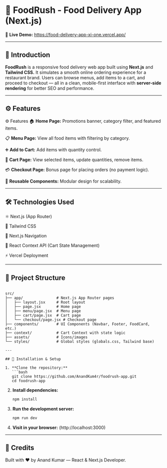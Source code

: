 # 🍔 FoodRush - Food Delivery App (Next.js)

🔗 **Live Demo:** https://food-delivery-app-xi-one.vercel.app/

---

## 📌 Introduction

**FoodRush** is a responsive food delivery web app built using **Next.js** and **Tailwind CSS.**
It simulates a smooth online ordering experience for a restaurant brand. Users can browse menus, add items to a cart, and proceed to checkout — all in a clean, mobile-first interface with **server-side rendering** for better SEO and performance.

---

## ⚙️ Features

⚙️ Features
🏠 **Home Page:** Promotions banner, category filter, and featured items.

📋 **Menu Page:** View all food items with filtering by category.

➕ **Add to Cart:** Add items with quantity control.

🛒 **Cart Page:** View selected items, update quantities, remove items.

💳 **Checkout Page:** Bonus page for placing orders (no payment logic).

🔁 **Reusable Components:** Modular design for scalability.

---

## 🛠 Technologies Used

⚛️ Next.js (App Router)

💨 Tailwind CSS

🧭 Next.js Navigation

💾 React Context API (Cart State Management)

⚡ Vercel Deployment

---

## 📁 Project Structure

```

src/
├── app/               # Next.js App Router pages
│   ├── layout.jsx     # Root layout
│   ├── page.jsx       # Home page
│   ├── menu/page.jsx  # Menu page
│   ├── cart/page.jsx  # Cart page
│   └── checkout/page.jsx # Checkout page
├── components/        # UI Components (Navbar, Footer, FoodCard, etc.)
├── context/           # Cart Context with state logic
├── assets/            # Icons/images
└── styles/            # Global styles (globals.css, Tailwind base)

---

## 🚀 Installation & Setup

1. **Clone the repository:**
   ```bash
   git clone https://github.com/AnandKum4r/foodrush-app.git
   cd foodrush-app
   ```

2. **Install dependencies:**
   ```bash
   npm install
   ```

3. **Run the development server:**
   ```bash
   npm run dev
   ```

4. **Visit in your browser:**
   (http://localhost:3000)

---

## 🙌 Credits

Built with ❤️ by Anand Kumar — React & Next.js Developer.
